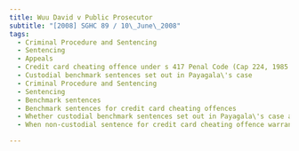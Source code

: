 ```yaml
---
title: Wuu David v Public Prosecutor 
subtitle: "[2008] SGHC 89 / 10\_June\_2008"
tags:
  - Criminal Procedure and Sentencing
  - Sentencing
  - Appeals
  - Credit card cheating offence under s 417 Penal Code (Cap 224, 1985 Rev Ed)
  - Custodial benchmark sentences set out in Payagala\'s case
  - Criminal Procedure and Sentencing
  - Sentencing
  - Benchmark sentences
  - Benchmark sentences for credit card cheating offences
  - Whether custodial benchmark sentences set out in Payagala\'s case applicable to all credit card cheating offences
  - When non-custodial sentence for credit card cheating offence warranted

---
```


